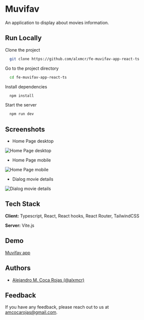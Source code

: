 
# Muvifav

An application to display about movies information.


## Run Locally

Clone the project

```bash
  git clone https://github.com/alxmcr/fe-muvifav-app-react-ts
```

Go to the project directory

```bash
  cd fe-muvifav-app-react-ts
```

Install dependencies

```bash
  npm install
```

Start the server

```bash
  npm run dev
```


## Screenshots

- Home Page desktop

![Home Page desktop](https://muvifav-app.netlify.app/screenshots/home-page-mobile.png)

- Home Page mobile

![Home Page mobile](https://muvifav-app.netlify.app/screenshots/home-page-desktop.png)

- Dialog movie details

![Dialog movie details](https://muvifav-app.netlify.app/screenshots/dialog-movie-details.png)

## Tech Stack

**Client:** Typescript, React, React hooks, React Router, TailwindCSS

**Server:** Vite.js


## Demo

[Muvifav app](https://muvifav-app.netlify.app/)


## Authors

- [Alejandro M. Coca Rojas (@alxmcr)](https://www.github.com/alxmcr)


## Feedback

If you have any feedback, please reach out to us at amcocarojas@gmail.com.

